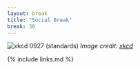 ```yaml
---
layout: break
title: "Social Break"
break: 30
---
```


![xkcd 0927 (standards)](https://imgs.xkcd.com/comics/standards_2x.png)
*Image credit: [xkcd](https://xkcd.com/)*

{% include links.md %}
